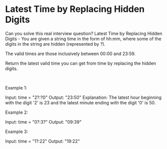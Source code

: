 # Latest Time by Replacing Hidden Digits

Can you solve this real interview question? Latest Time by Replacing Hidden Digits - You are given a string time in the form of hh:mm, where some of the digits in the string are hidden (represented by ?).

The valid times are those inclusively between 00:00 and 23:59.

Return the latest valid time you can get from time by replacing the hidden digits.

 

Example 1:


Input: time = "2?:?0"
Output: "23:50"
Explanation: The latest hour beginning with the digit '2' is 23 and the latest minute ending with the digit '0' is 50.


Example 2:


Input: time = "0?:3?"
Output: "09:39"


Example 3:


Input: time = "1?:22"
Output: "19:22"